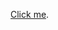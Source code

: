 [Click me](https://cdn.rawgit.com/vicente-gonzalez-ruiz/Burrows-Wheeler_transform/master/index.html).
